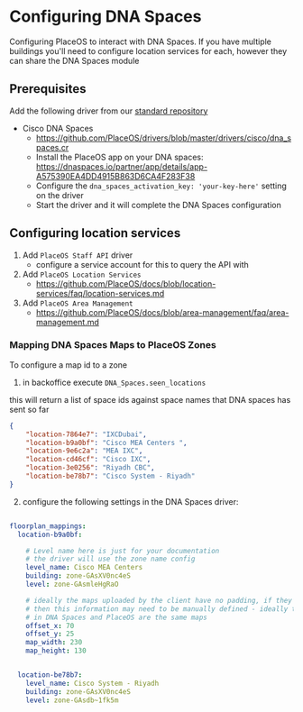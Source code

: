 # Configuring DNA Spaces

Configuring PlaceOS to interact with DNA Spaces.
If you have multiple buildings you'll need to configure location services for each, however they can share the DNA Spaces module


## Prerequisites

Add the following driver from our [standard repository](https://github.com/PlaceOS/drivers)

* Cisco DNA Spaces
  * https://github.com/PlaceOS/drivers/blob/master/drivers/cisco/dna_spaces.cr
  * Install the PlaceOS app on your DNA spaces: https://dnaspaces.io/partner/app/details/app-A575390EA4DD4915B863D6CA4F283F38
  * Configure the `dna_spaces_activation_key: 'your-key-here'` setting on the driver
  * Start the driver and it will complete the DNA Spaces configuration


## Configuring location services

1. Add `PlaceOS Staff API` driver
   * configure a service account for this to query the API with
2. Add `PlaceOS Location Services`
   * https://github.com/PlaceOS/docs/blob/location-services/faq/location-services.md
3. Add `PlaceOS Area Management`
   * https://github.com/PlaceOS/docs/blob/area-management/faq/area-management.md


### Mapping DNA Spaces Maps to PlaceOS Zones

To configure a map id to a zone

1. in backoffice execute `DNA_Spaces.seen_locations`

this will return a list of space ids against space names that DNA spaces has sent so far

```json
{
    "location-7864e7": "IXCDubai",
    "location-b9a0bf": "Cisco MEA Centers ",
    "location-9e6c2a": "MEA IXC",
    "location-cd46cf": "Cisco IXC",
    "location-3e0256": "Riyadh CBC",
    "location-be78b7": "Cisco System - Riyadh"
}
```

2. configure the following settings in the DNA Spaces driver:

```yaml

floorplan_mappings:
  location-b9a0bf:

    # Level name here is just for your documentation
    # the driver will use the zone name config
    level_name: Cisco MEA Centers
    building: zone-GAsXV0nc4eS
    level: zone-GAsmleHgRaO

    # ideally the maps uploaded by the client have no padding, if they do
    # then this information may need to be manually defined - ideally the maps
    # in DNA Spaces and PlaceOS are the same maps
    offset_x: 70
    offset_y: 25
    map_width: 230
    map_height: 130


  location-be78b7:
    level_name: Cisco System - Riyadh
    building: zone-GAsXV0nc4eS
    level: zone-GAsdb~1fk5m

```
